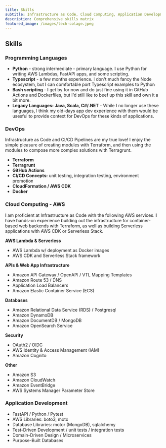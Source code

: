 ```yaml
---
title: Skills
subtitle: Infrastructure as Code, Cloud Computing, Application Development, and more! 
description: Comprehensive skills matrix
featured_image: /images/tech-colage.jpeg
---
```


## Skills

### Programming Languages
- **Python** - strong intermediate - primary language. I use Python for writing AWS Lambdas, FastAPI apps, and some scripting.
- **Typescript** - a few months experience. I don't much fancy the Node ecosystem, but I can comfortable port Typescript examples to Python
- **Bash scripting** - I get by for now and do just fine using it in GitHub Actions and Dockerfiles, but I'd still like to beef up this skill and own it a bit more.
- **Legacy Languages: Java, Scala, C#/.NET** - While I no longer use these languages, I think my old-days app dev experience with them would be usesful to provide context for DevOps for these kinds of applications.

### DevOps

Infrastructure as Code and CI/CD Pipelines are my true love! I enjoy the simple pleasure of creating modules with Terraform, and then using the modules to compose more complex solutions with Terragrunt. 

- **Terraform**
- **Terragrunt**
- **GitHub Actions** 
- **CI/CD Concepts:** unit testing, integration testing, environment promotion
- **CloudFormation / AWS CDK**
- **Docker**

### Cloud Computing - AWS 

I am proficient at Infrastructure as Code with the following AWS services. I have hands-on experience building out the infrastructure for container-based web backends with Terraform, as well as building Serverless applications with AWS CDK or Serverless Stack.

**AWS Lambda & Serverless**
 - AWS Lambda w/ deployment as Docker images
 - AWS CDK and Serverless Stack framework

**APIs & Web App Infrastructure**
- Amazon API Gateway / OpenAPI / VTL Mapping Templates
- Amazon Route 53 / DNS
- Application Load Balancers
- Amazon Elastic Container Service (ECS)

**Databases**
- Amazon Relational Data Service (RDS) / Postgresql 
- Amazon DynamoDB 
- Amazon DocumentDB / MongoDB
- Amazon OpenSearch Service

**Security**
- OAuth2 / OIDC
- AWS Identity & Access Management (IAM)
- Amazon Cognito

**Other**
- Amazon S3
- Amazon CloudWatch
- Amazon EventBridge
- AWS Systems Manager Parameter Store

### Application Development

- FastAPI / Python / Pytest
- AWS Libraries: boto3, moto
- Database Libraries: motor (MongoDB), sqlalchemy
- Test-Driven Development / unit tests / integration tests
- Domain-Driven Design / Microservices
- Purpose-Built Databases